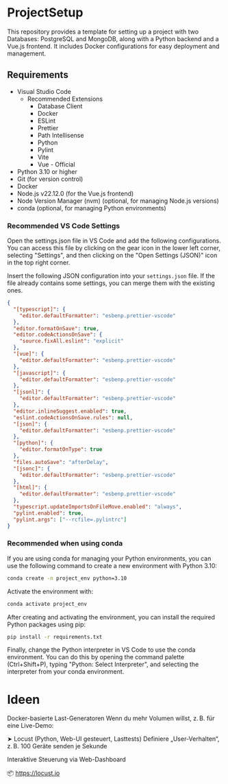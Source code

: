 # ProjectSetup

This repository provides a template for setting up a project with two Databases: PostgreSQL and MongoDB, along with a Python backend and a Vue.js frontend. It includes Docker configurations for easy deployment and management.

## Requirements

- Visual Studio Code
  - Recommended Extensions
    - Database Client
    - Docker
    - ESLint
    - Prettier
    - Path Intellisense
    - Python
    - Pylint
    - Vite
    - Vue - Official
- Python 3.10 or higher
- Git (for version control)
- Docker
- Node.js v22.12.0 (for the Vue.js frontend)
- Node Version Manager (nvm) (optional, for managing Node.js versions)
- conda (optional, for managing Python environments)

### Recommended VS Code Settings

Open the settings.json file in VS Code and add the following configurations. You can access this file by clicking on the gear icon in the lower left corner, selecting "Settings", and then clicking on the "Open Settings (JSON)" icon in the top right corner.

Insert the following JSON configuration into your `settings.json` file. If the file already contains some settings, you can merge them with the existing ones.

```json
{
  "[typescript]": {
    "editor.defaultFormatter": "esbenp.prettier-vscode"
  },
  "editor.formatOnSave": true,
  "editor.codeActionsOnSave": {
    "source.fixAll.eslint": "explicit"
  },
  "[vue]": {
    "editor.defaultFormatter": "esbenp.prettier-vscode"
  },
  "[javascript]": {
    "editor.defaultFormatter": "esbenp.prettier-vscode"
  },
  "[jsonl]": {
    "editor.defaultFormatter": "esbenp.prettier-vscode"
  },
  "editor.inlineSuggest.enabled": true,
  "eslint.codeActionsOnSave.rules": null,
  "[json]": {
    "editor.defaultFormatter": "esbenp.prettier-vscode"
  },
  "[python]": {
    "editor.formatOnType": true
  },
  "files.autoSave": "afterDelay",
  "[jsonc]": {
    "editor.defaultFormatter": "esbenp.prettier-vscode"
  },
  "[html]": {
    "editor.defaultFormatter": "esbenp.prettier-vscode"
  },
  "typescript.updateImportsOnFileMove.enabled": "always",
  "pylint.enabled": true,
  "pylint.args": ["--rcfile=.pylintrc"]
}
```

### Recommended when using conda

If you are using conda for managing your Python environments, you can use the following command to create a new environment with Python 3.10:

```bash
conda create -n project_env python=3.10
```

Activate the environment with:

```bash
conda activate project_env
```

After creating and activating the environment, you can install the required Python packages using pip:

```bash
pip install -r requirements.txt
```

Finally, change the Python interpreter in VS Code to use the conda environment. You can do this by opening the command palette (Ctrl+Shift+P), typing "Python: Select Interpreter", and selecting the interpreter from your conda environment.

# Ideen

Docker-basierte Last-Generatoren
Wenn du mehr Volumen willst, z. B. für eine Live-Demo:

➤ Locust (Python, Web-UI gesteuert, Lasttests)
Definiere „User-Verhalten“, z. B. 100 Geräte senden je Sekunde

Interaktive Steuerung via Web-Dashboard

📦 https://locust.io
